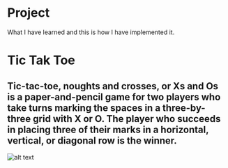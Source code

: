 # Project
What I have learned and this is how I have implemented it. 

# Tic Tak Toe
## Tic-tac-toe, noughts and crosses, or Xs and Os is a paper-and-pencil game for two players who take turns marking the spaces in a three-by-three grid with X or O. The player who succeeds in placing three of their marks in a horizontal, vertical, or diagonal row is the winner. 

![alt text](https://github.com/Aayush-Basnet/Project/blob/39689b62f1d8887a9781816ce14ae8624328f8c4/tictaktoe.png)
